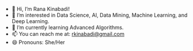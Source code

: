 - 👋 Hi, I’m Rana Kinabadi!
- 👀 I’m interested in Data Science, AI, Data Mining, Machine Learning, and Deep Learning.
- 🌱 I’m currently learning Advanced Algorithms.
- 📫 You can reach me at: rkinabadi@gmail.com
- 😄 Pronouns: She/Her


<!---
RanaKinabadi98/RanaKinabadi98 is a ✨ special ✨ repository because its `README.md` (this file) appears on your GitHub profile.
You can click the Preview link to take a look at your changes.
--->
